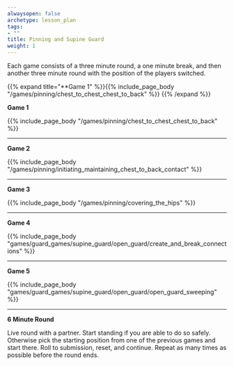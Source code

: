 ```yaml
---
alwaysopen: false
archetype: lesson_plan
tags:
- ""
title: Pinning and Supine Guard
weight: 1
---
```


Each game consists of a three minute round, a one minute break, and then another three minute round with the position of the players switched. 

{{% expand title="**Game 1" %}}{{% include_page_body "/games/pinning/chest_to_chest_chest_to_back" %}}
{{% /expand %}}

**Game 1**

{{% include_page_body "/games/pinning/chest_to_chest_chest_to_back" %}}

---
**Game 2**

{{% include_page_body "/games/pinning/initiating_maintaining_chest_to_back_contact" %}}

---
**Game 3**

{{% include_page_body "/games/pinning/covering_the_hips" %}}

---
**Game 4**

{{% include_page_body "games/guard_games/supine_guard/open_guard/create_and_break_connections" %}}

---
**Game 5**

{{% include_page_body "games/guard_games/supine_guard/open_guard/open_guard_sweeping" %}}

---
**6 Minute Round**

Live round with a partner. Start standing if you are able to do so safely. Otherwise pick the starting position from one of the previous games and start there. Roll to submission, reset, and continue. Repeat as many times as possible before the round ends. 